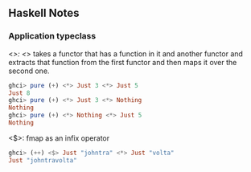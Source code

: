 ## Haskell Notes
### Application typeclass
<*>: <*> takes a functor that has a function in it and another functor and extracts that function from the first functor and then maps it over the second one.

```haskell
ghci> pure (+) <*> Just 3 <*> Just 5
Just 8
ghci> pure (+) <*> Just 3 <*> Nothing
Nothing
ghci> pure (+) <*> Nothing <*> Just 5
Nothing
```

<$>: fmap as an infix operator
```haskell
ghci> (++) <$> Just "johntra" <*> Just "volta"
Just "johntravolta"
```
